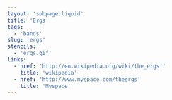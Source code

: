 ```yaml
---
layout: 'subpage.liquid'
title: 'Ergs'
tags:
  - 'bands'
slug: 'ergs'
stencils:
  - 'ergs.gif'
links:
  - href: 'http://en.wikipedia.org/wiki/the_ergs!'
    title: 'wikipedia'
  - href: 'http://www.myspace.com/theergs'
    title: 'Myspace'
---
```

